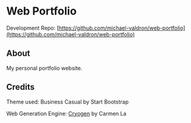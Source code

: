 # Web Portfolio
Development Repo: [https://github.com/michael-valdron/web-portfolio](https://github.com/michael-valdron/web-portfolio)

## About

My personal portfolio website.

## Credits

Theme used: Business Casual by Start Bootstrap

Web Generation Engine: [Cryogen](https://github.com/cryogen-project/cryogen) by Carmen La

